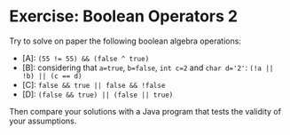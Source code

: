 # Exercise: Boolean Operators 2
Try to solve on paper the following boolean algebra operations:
* [A]: `(55 != 55) && (false ^ true)`
* [B]: considering that `a=true`, `b=false`, `int c=2` and `char d='2'`: `(!a || !b) || (c == d)`
* [C]: `false && true || false && !false`
* [D]: `(false && true) || (false || true)`

Then compare your solutions with a Java program that tests the validity of your assumptions.
